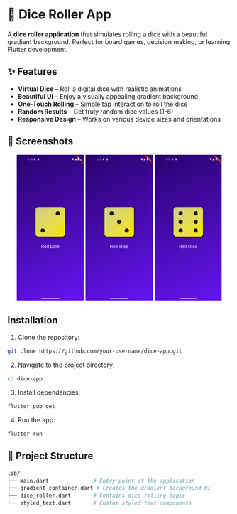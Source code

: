 # 🎲 Dice Roller App

A **dice roller application** that simulates rolling a dice with a beautiful gradient background. Perfect for board games, decision making, or learning Flutter development.


## ✨ Features

- **Virtual Dice** – Roll a digital dice with realistic animations
- **Beautiful UI** – Enjoy a visually appealing gradient background
- **One-Touch Rolling** – Simple tap interaction to roll the dice
- **Random Results** – Get truly random dice values (1-6)
- **Responsive Design** – Works on various device sizes and orientations


## 📸 Screenshots

<p align="center">
    <img src="./app_screenshots/two.png" alt="Dice Roller App Screenshot" width="30%"/>
    <img src="./app_screenshots/three.png" alt="Dice Roller App Screenshot" width="30%"/>
    <img src="./app_screenshots/six.png" alt="Dice Roller App Screenshot" width="30%"/>
</p>


## Installation

1. Clone the repository:

```sh
git clone https://github.com/your-username/dice-app.git
```

2. Navigate to the project directory:

```sh
cd dice-app
```

3. Install dependencies:

```sh
flutter pub get
```

4. Run the app:

```sh
flutter run
```


## 📁 Project Structure

```bash
lib/
├── main.dart              # Entry point of the application
├── gradient_container.dart # Creates the gradient background UI
├── dice_roller.dart       # Contains dice rolling logic
└── styled_text.dart       # Custom styled text components
```
